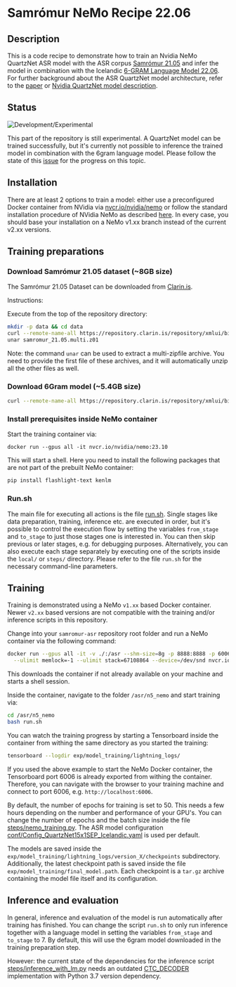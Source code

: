# Samrómur NeMo Recipe 22.06

## Description

This is a code recipe to demonstrate how to train an Nvidia NeMo QuartzNet ASR model with the ASR corpus [Samrómur 21.05](http://hdl.handle.net/20.500.12537/189) and infer the model in combination with the Icelandic [6-GRAM Language Model 22.06](http://hdl.handle.net/20.500.12537/226). For further background about the ASR QuartzNet model architecture, refer to the [paper](https://arxiv.org/abs/1910.10261) or [Nvidia QuartzNet model description](https://catalog.ngc.nvidia.com/orgs/nvidia/teams/dle/resources/quartznet_pyt).

## Status
![Development/Experimental](https://img.shields.io/badge/Experimental-darkviolet)

This part of the repository is still experimental. A QuartzNet model can be trained successfully, but it's currently not possible to inference the trained model in combination with the 6gram language model. Please follow the state of this [issue](https://github.com/icelandic-lt/samromur-asr/issues/3) for the progress on this topic.

## Installation

There are at least 2 options to train a model: either use a preconfigured Docker container from NVidia via [nvcr.io/nvidia/nemo](https://catalog.ngc.nvidia.com/orgs/nvidia/containers/nemo) or follow the standard installation procedure of NVidia NeMo as described [here](https://github.com/NVIDIA/NeMo/tree/v1.23.0#installation). In every case, you should base your installation on a NeMo v1.xx branch instead of the current v2.xx versions.

## Training preparations

### Download Samrómur 21.05 dataset (~8GB size)

The Samrómur 21.05 Dataset can be downloaded from [Clarin.is](http://hdl.handle.net/20.500.12537/189).

Instructions:

Execute from the top of the repository directory:

```bash
mkdir -p data && cd data
curl --remote-name-all https://repository.clarin.is/repository/xmlui/bitstream/handle/20.500.12537/189{/samromur_21.05.multi.zip,/samromur_21.05.multi.z01,/samromur_21.05.multi.z02,/samromur_21.05.multi.z03}
unar samromur_21.05.multi.z01
```

Note: the command `unar` can be used to extract a multi-zipfile archive. You need to provide the first file of these archives, and it will automatically unzip all the other files as well.

### Download 6Gram model (~5.4GB size)

```bash
curl --remote-name-all https://repository.clarin.is/repository/xmlui/bitstream/handle/20.500.12537/226/6GRAM_ARPA_MODEL.bin
```

### Install prerequisites inside NeMo container

Start the training container via:

```bsah
docker run --gpus all -it nvcr.io/nvidia/nemo:23.10
```
This will start a shell. Here you need to install the following packages that are not part of the prebuilt NeMo container:

```bash
pip install flashlight-text kenlm
```

### Run.sh

The main file for executing all actions is the file [run.sh](run.sh). Single stages like data preparation, training, inference etc. are executed in order, but it's possible to control the execution flow by setting the variables `from_stage` and `to_stage` to just those stages one is interested in. You can then skip previous or later stages, e.g. for debugging purposes. Alternatively, you can also execute each stage separately by executing one of the scripts inside the `local/` or `steps/` directory. Please refer to the file `run.sh` for the necessary command-line parameters.

## Training

Training is demonstrated using a NeMo `v1.xx` based Docker container. Newer `v2.xx` based versions are not compatible with the training and/or inference scripts in this repository.

Change into your `samromur-asr` repository root folder and run a NeMo container via the following command:

```bash
docker run --gpus all -it -v ./:/asr --shm-size=8g -p 8888:8888 -p 6006:6006 \
  --ulimit memlock=-1 --ulimit stack=67108864 --device=/dev/snd nvcr.io/nvidia/nemo:23.10
```
This downloads the container if not already available on your machine and starts a shell session.

Inside the container, navigate to the folder `/asr/n5_nemo` and start training via:

```bash
cd /asr/n5_nemo
bash run.sh
```

You can watch the training progress by starting a Tensorboard inside the container from withing the same directory as you started the training:

```bash
tensorboard --logdir exp/model_training/lightning_logs/
```

If you used the above example to start the NeMo Docker container, the Tensorboard port 6006 is already exported from withing the container. Therefore, you can navigate with the browser to your training machine and connect to port 6006, e.g. `http://localhost:6006`.

By default, the number of epochs for training is set to 50. This needs a few hours depending on the number and performance of your GPU's. You can change the number of epochs and the batch size inside the file [steps/nemo_training.py](steps/nemo_training.py).
The ASR model configuration [conf/Config_QuartzNet15x1SEP_Icelandic.yaml](conf/Config_QuartzNet15x1SEP_Icelandic.yaml) is used per default.

The models are saved inside the `exp/model_training/lightning_logs/version_X/checkpoints` subdirectory. Additionally, the latest checkpoint path is saved inside the file `exp/model_training/final_model.path`. Each checkpoint is a `tar.gz` archive containing the model file itself and its configuration.

## Inference and evaluation

In general, inference and evaluation of the model is run automatically after training has finished. You can change the script `run.sh` to only run inference together with a language model in setting the variables `from_stage` and `to_stage` to 7. By default, this will use the 6gram model downloaded in the training preparation step.

However: the current state of the dependencies for the inference script [steps/inference_with_lm.py](steps/inference_with_lm.py) needs an outdated [CTC_DECODER]() implementation with Python 3.7 version dependency.
